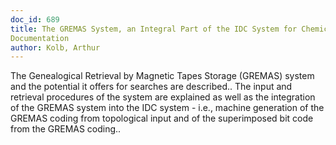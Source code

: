 ```yaml
---
doc_id: 689
title: The GREMAS System, an Integral Part of the IDC System for Chemical 
Documentation
author: Kolb, Arthur
---
```


The Genealogical Retrieval by Magnetic Tapes Storage (GREMAS) system and the
potential it offers for searches are described.. The input and retrieval 
procedures of the system are explained as well as the integration of the GREMAS 
system into the IDC system - i.e., machine generation of the GREMAS coding from
topological input and of the superimposed bit code from the GREMAS coding..